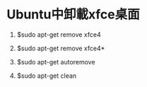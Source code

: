 # Ubuntu中卸載xfce桌面 #

1. $sudo apt-get remove xfce4

2. $sudo apt-get remove xfce4*

3. $sudo apt-get autoremove

4. $sudo apt-get clean
